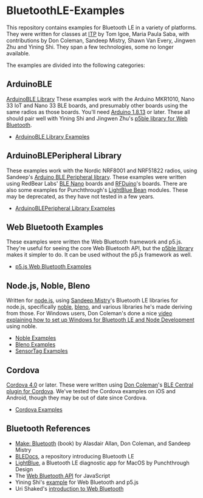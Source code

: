 # BluetoothLE-Examples

This repository contains examples for Bluetooth LE in a variety of platforms. They were written for classes at [ITP](http://itp.nyu.edu) by Tom Igoe, Maria Paula Saba, with contributions by Don Coleman, Sandeep Mistry, Shawn Van Every, Jingwen Zhu and Yining Shi. They span a few technologies, some no longer available.

The examples are divided into the following categories:

## ArduinoBLE
[ArduinoBLE Library](https://www.arduino.cc/en/Reference/ArduinoBLE) These examples work with the Arduino MKR1010, Nano 33 IoT and Nano 33 BLE boards, and presumably other boards using the same radios as those boards. You'll need [Arduino 1.8.13](http://arduino.cc/en/Main/Software) or later. These all should pair well with Yining Shi and Jingwen Zhu's [p5ble library for Web Bluetooth](https://itpnyu.github.io/p5ble-website/).

* [ArduinoBLE Library Examples](https://github.com/tigoe/BluetoothLE-Examples/tree/master/ArduinoBLE_library_examples)

## ArduinoBLEPeripheral Library
These examples work with the Nordic NRF8001 and NRF51822 radios, using Sandeep's [Arduino BLE Peripheral library](https://github.com/sandeepmistry/arduino-BLEPeripheral). These examples were written using RedBear Labs' [BLE Nano](http://redbearlab.com/blenano/) boards and [RFDuino](http://www.rfduino.com/)'s boards. There are also some examples for Punchthrough's [LightBlue Bean](https://punchthrough.com/bean/) modules. These may be deprecated, as they have not tested in a few years.

* [ArduinoBLEPeripheral Library Examples](arduinoBLEperipheral)

## Web Bluetooth Examples
These examples were written the Web Bluetooth framework and p5.js. They're useful for seeing the core Web Bluetooth API, but the [p5ble library](https://itpnyu.github.io/p5ble-website/) makes it simpler to do. It can be used without the p5.js framework as well.

* [p5.js Web Bluetooth Examples](https://github.com/tigoe/BluetoothLE-Examples/tree/master/p5-web-bluetooth_examples)

## Node.js, Noble, Bleno
Written for [node.js](http://www.nodejs.org), using [Sandeep Mistry](https://github.com/sandeepmistry)'s Bluetooth LE libraries for node.js, specifically [noble](https://github.com/sandeepmistry/noble), [bleno](https://github.com/sandeepmistry/bleno), and various libraries he's made deriving from those. For Windows users, Don Coleman's done a nice [video explaining how to set up Windows for Bluetooth LE and Node Development](https://www.youtube.com/watch?v=mL9B8wuEdms) using noble.

* [Noble Examples](noble)
* [Bleno Examples](bleno)
* [SensorTag Examples](sensorTag)

## Cordova
[Cordova 4.0](https://cordova.apache.org/) or later. These were written using [Don Coleman](https://github.com/don)'s [BLE Central plugin for Cordova](https://github.com/don/cordova-plugin-ble-central). We've tested the Cordova examples on iOS and Android, though they may be out of date since Cordova.

* [Cordova Examples](cordova)


## Bluetooth References 
* [Make: Bluetooth](https://www.makershed.com/products/make-bluetooth) (book) by Alasdair Allan, Don Coleman, and Sandeep Mistry
* [BLEDocs](https://github.com/tigoe/BLEDocs/wiki), a repository introducing Bluetooth LE
* [LightBlue](https://itunes.apple.com/us/app/lightblue/id639944780?mt=12), a Bluetooth LE diagnostic app for MacOS by Punchthrough Design
* The [Web Bluetooth API](https://developer.mozilla.org/en-US/docs/Web/API/Web_Bluetooth_API) for JavaScript
* Yining Shi's [example](https://github.com/yining1023/arduino101CuriePME/tree/master/example1) for Web Bluetooth and p5.js
* Uri Shaked's [introduction to Web Bluetooth](https://medium.com/@urish/start-building-with-web-bluetooth-and-progressive-web-apps-6534835959a6)
